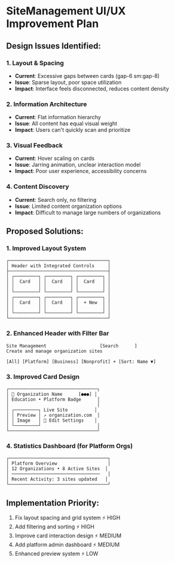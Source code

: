 # SiteManagement UI/UX Improvement Plan

## Design Issues Identified:

### 1. Layout & Spacing
- **Current**: Excessive gaps between cards (gap-6 sm:gap-8)
- **Issue**: Sparse layout, poor space utilization
- **Impact**: Interface feels disconnected, reduces content density

### 2. Information Architecture
- **Current**: Flat information hierarchy
- **Issue**: All content has equal visual weight
- **Impact**: Users can't quickly scan and prioritize

### 3. Visual Feedback
- **Current**: Hover scaling on cards
- **Issue**: Jarring animation, unclear interaction model
- **Impact**: Poor user experience, accessibility concerns

### 4. Content Discovery
- **Current**: Search only, no filtering
- **Issue**: Limited content organization options
- **Impact**: Difficult to manage large numbers of organizations

## Proposed Solutions:

### 1. Improved Layout System
```
┌─────────────────────────────────────┐
│ Header with Integrated Controls     │
├─────────────────────────────────────┤
│ ┌─────────┐ ┌─────────┐ ┌─────────┐ │
│ │  Card   │ │  Card   │ │  Card   │ │
│ │         │ │         │ │         │ │
│ └─────────┘ └─────────┘ └─────────┘ │
│ ┌─────────┐ ┌─────────┐ ┌─────────┐ │
│ │  Card   │ │  Card   │ │  + New  │ │
│ │         │ │         │ │         │ │
│ └─────────┘ └─────────┘ └─────────┘ │
└─────────────────────────────────────┘
```

### 2. Enhanced Header with Filter Bar
```
Site Management                    [Search      ]
Create and manage organization sites

[All] [Platform] [Business] [Nonprofit] + [Sort: Name ▼]
```

### 3. Improved Card Design
```
┌─────────────────────────────────┐
│ 🏢 Organization Name      [●●●] │
│ Education • Platform Badge      │
│                                 │
│ ┌─────────┐ Live Site          │
│ │ Preview │ ↗ organization.com  │
│ │ Image   │ 🔧 Edit Settings    │
│ └─────────┘                     │
└─────────────────────────────────┘
```

### 4. Statistics Dashboard (for Platform Orgs)
```
┌─────────────────────────────────────┐
│ Platform Overview                   │
│ 12 Organizations • 8 Active Sites  │
│ ─────────────────────────────────   │
│ Recent Activity: 3 sites updated   │
└─────────────────────────────────────┘
```

## Implementation Priority:
1. Fix layout spacing and grid system ⚡ HIGH
2. Add filtering and sorting ⚡ HIGH  
3. Improve card interaction design ⚡ MEDIUM
4. Add platform admin dashboard ⚡ MEDIUM
5. Enhanced preview system ⚡ LOW
